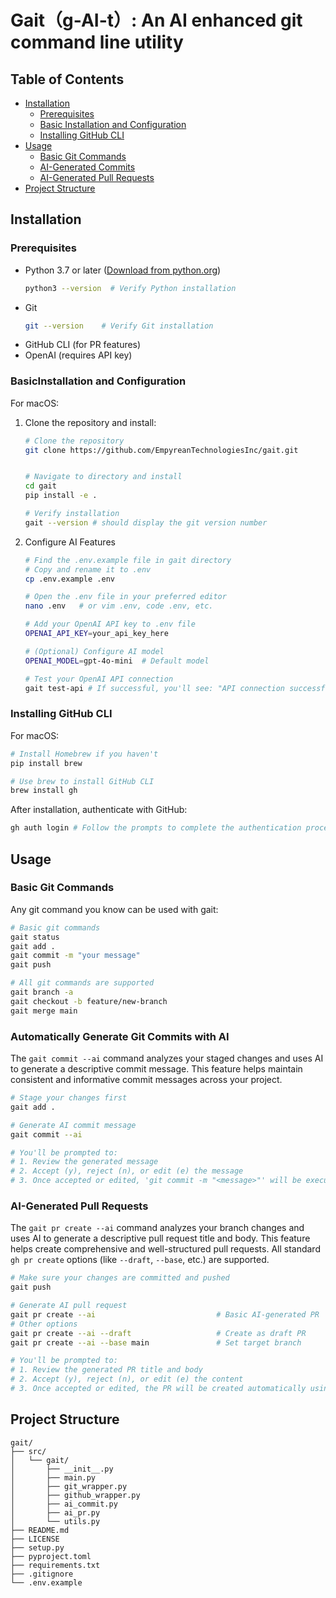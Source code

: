 # Gait（g-AI-t）: An AI enhanced git command line utility

## Table of Contents
- [Installation](#installation)
  - [Prerequisites](#prerequisites)
  - [Basic Installation and Configuration](#basic-installation-and-configuration)
  - [Installing GitHub CLI](#installing-github-cli)
- [Usage](#usage)
  - [Basic Git Commands](#basic-git-commands)
  - [AI-Generated Commits](#ai-generated-commits)
  - [AI-Generated Pull Requests](#ai-generated-pull-requests)
- [Project Structure](#project-structure)


## Installation

### Prerequisites
- Python 3.7 or later ([Download from python.org](https://www.python.org/downloads/))
  ```bash
  python3 --version  # Verify Python installation
  ```
- Git
  ```bash
  git --version    # Verify Git installation
  ```
- GitHub CLI (for PR features)
- OpenAI (requires API key)

### BasicInstallation and Configuration
For macOS:
1. Clone the repository and install:
   ```bash
   # Clone the repository
   git clone https://github.com/EmpyreanTechnologiesInc/gait.git


   # Navigate to directory and install
   cd gait
   pip install -e .
   
   # Verify installation
   gait --version # should display the git version number
   ```

2. Configure AI Features

   ```bash
   # Find the .env.example file in gait directory 
   # Copy and rename it to .env
   cp .env.example .env
   
   # Open the .env file in your preferred editor
   nano .env   # or vim .env, code .env, etc.
   
   # Add your OpenAI API key to .env file
   OPENAI_API_KEY=your_api_key_here
   
   # (Optional) Configure AI model
   OPENAI_MODEL=gpt-4o-mini  # Default model
   
   # Test your OpenAI API connection
   gait test-api # If successful, you'll see: "API connection successful!"
   ```

### Installing GitHub CLI
For macOS:
   ```bash
   # Install Homebrew if you haven't
   pip install brew
   
   # Use brew to install GitHub CLI
   brew install gh
   ```

After installation, authenticate with GitHub:
```bash
gh auth login # Follow the prompts to complete the authentication process
```

## Usage

### Basic Git Commands
Any git command you know can be used with gait:

```bash
# Basic git commands
gait status
gait add .
gait commit -m "your message"
gait push

# All git commands are supported
gait branch -a
gait checkout -b feature/new-branch
gait merge main
```

### Automatically Generate Git Commits with AI

The `gait commit --ai` command analyzes your staged changes and uses AI to generate a descriptive commit message. This feature helps maintain consistent and informative commit messages across your project.

```bash
# Stage your changes first
gait add .

# Generate AI commit message
gait commit --ai

# You'll be prompted to:
# 1. Review the generated message
# 2. Accept (y), reject (n), or edit (e) the message
# 3. Once accepted or edited, 'git commit -m "<message>"' will be executed automatically
```

### AI-Generated Pull Requests
The `gait pr create --ai` command analyzes your branch changes and uses AI to generate a descriptive pull request title and body. This feature helps create comprehensive and well-structured pull requests. All standard `gh pr create` options (like `--draft`, `--base`, etc.) are supported.

```bash
# Make sure your changes are committed and pushed
gait push

# Generate AI pull request
gait pr create --ai                           # Basic AI-generated PR
# Other options
gait pr create --ai --draft                   # Create as draft PR
gait pr create --ai --base main               # Set target branch

# You'll be prompted to:
# 1. Review the generated PR title and body
# 2. Accept (y), reject (n), or edit (e) the content
# 3. Once accepted or edited, the PR will be created automatically using GitHub CLI
```

## Project Structure
```
gait/
├── src/
│   └── gait/
│       ├── __init__.py
│       ├── main.py
│       ├── git_wrapper.py
│       ├── github_wrapper.py
│       ├── ai_commit.py
│       ├── ai_pr.py
│       └── utils.py
├── README.md
├── LICENSE
├── setup.py
├── pyproject.toml
├── requirements.txt
├── .gitignore
└── .env.example
```